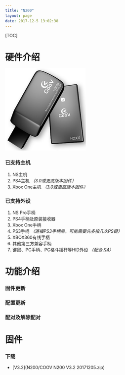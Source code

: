```yaml
---
title: "N200"
layout: page
date: 2017-12-5 13:02:38
---
```


[TOC]

# 硬件介绍

![](N200/n200.png)

### 已支持主机
1. NS主机
2. PS4主机 *（3.0或更高版本固件）*
3. Xbox One主机 *（3.0或更高版本固件）*

### 已支持外设
1. NS Pro手柄
2. PS4手柄及原装接收器
3. Xbox One手柄
4. PS3手柄 *（连接PS3手柄后，可能需要先多按几次PS键）*
5. XBOX360有线手柄
6. 其他第三方兼容手柄
7. 键鼠、PC手柄、PC格斗摇杆等HID外设 *（配合 [K4](K4.html)）*


# 功能介绍
### 固件更新


### 配置更新

### 配对及解除配对

# 固件
### 下载
* [V3.2](N200/COOV N200 V3.2 20171205.zip)
